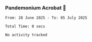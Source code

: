 ### Pandemonium Acrobat 🤸

<!--START_SECTION:waka-->

```all_time
From: 28 June 2025 - To: 05 July 2025

Total Time: 0 secs

No activity tracked
```

<!--END_SECTION:waka-->
